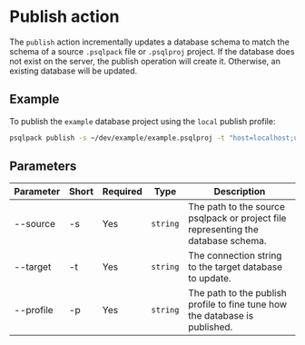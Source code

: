 # Publish action

The `publish` action incrementally updates a database schema to match the schema of a source `.psqlpack` file or `.psqlproj` project.  If the database does not exist on the server, the publish operation will create it. Otherwise, an existing database will be updated.

## Example

To publish the `example` database project using the `local` publish profile:
```bash
psqlpack publish -s ~/dev/example/example.psqlproj -t "host=localhost;userid=paulmason;password=test;database=example" -p ~/dev/example/local.publish 
```

## Parameters

| Parameter  | Short | Required   | Type     | Description
|------------|-------|------------|----------|-------------
| --source   | -s    | Yes        | `string` | The path to the source psqlpack or project file representing the database schema. 
| --target   | -t    | Yes        | `string` | The connection string to the target database to update.
| --profile  | -p    | Yes        | `string` | The path to the publish profile to fine tune how the database is published.

